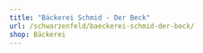 ```yaml
---
title: "Bäckerei Schmid - Der Beck"
url: /schwarzenfeld/baeckerei-schmid-der-beck/
shop: Bäckerei
---
```

